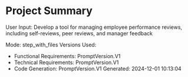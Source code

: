 # Project Summary

User Input: Develop a tool for managing employee performance reviews, including self-reviews, peer reviews, and manager feedback

Mode: step_with_files
Versions Used:
- Functional Requirements: PromptVersion.V1
- Technical Requirements: PromptVersion.V1
- Code Generation: PromptVersion.V1
Generated: 2024-12-01 10:13:04

